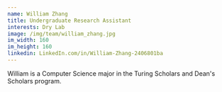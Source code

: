 ```yaml
---
name: William Zhang
title: Undergraduate Research Assistant
interests: Dry Lab
image: /img/team/william_zhang.jpg
im_width: 160
im_height: 160
linkedin: LinkedIn.com/in/William-Zhang-2406801ba
---
```

William is a Computer Science major in the Turing Scholars and Dean's Scholars program. 